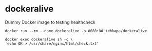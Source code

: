 # dockeralive
Dummy Docker image to testing healthcheck

```
docker run --rm --name dockeralive -p 8080:80 tehkapa/dockeralive

docker exec dockeralive sh -c \
'echo OK > /usr/share/nginx/html/check.txt'
```
